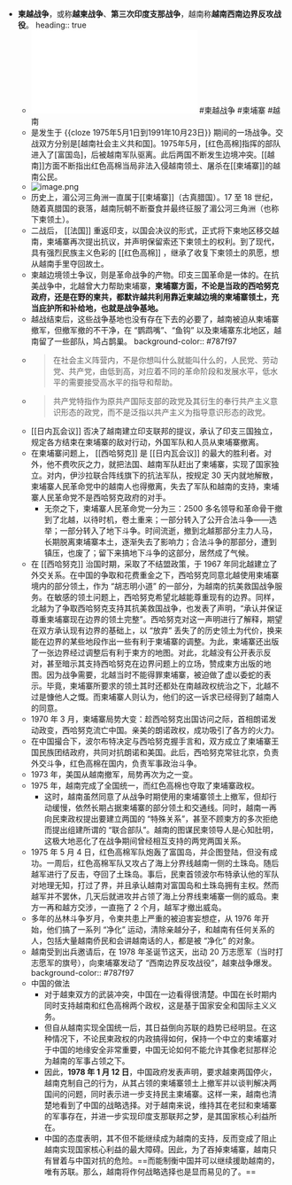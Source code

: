 - **柬越战争**，或称**越柬战争**、**第三次印度支那战争**，越南称**越南西南边界反攻战役**。
  heading:: true
	- ![偏执、野心与杀戮：1978 年越柬战争是如何爆发的？.pdf](../assets/偏执、野心与杀戮：1978_年越柬战争是如何爆发的？_1661436172969_0.pdf)  #柬越战争 #柬埔寨 #越南
	- 是发生于 {{cloze 1975年5月1日到1991年10月23日}} 期间的一场战争。交战双方分别是[越南社会主义共和国]。1975年5月，[红色高棉]指挥的部队进入了[富国岛]，后被越南军队驱离。此后两国不断发生边境冲突。[[越南]]方面不断指出红色高棉当局非法入侵越南领土、屠杀在[[柬埔寨]]的越南公民。
	- ![image.png](../assets/image_1661354475357_0.png)
	- 历史上，湄公河三角洲一直属于[[柬埔寨]]（古真腊国）。17 至 18 世纪，随着真腊国的衰落，越南阮朝不断蚕食并最终征服了湄公河三角洲（也称下柬领土）。
	- 二战后， [[法国]] 重返印支，以国会决议的形式，正式将下柬地区移交越南，柬埔寨再次提出抗议，并声明保留索还下柬领土的权利。到了现代，具有强烈民族主义色彩的 [[红色高棉]] ，继承了收复下柬领土的夙愿，想从越南手里夺回故土。
	- 柬越边境领土争议，则是革命战争的产物。印支三国革命是一体的。在抗美战争中，北越曾大力帮助柬埔寨，**柬埔寨方面，不论是当政的西哈努克政府，还是在野的柬共，都默许越共利用靠近柬越边境的柬埔寨领土，充当庇护所和补给地，也就是战争基地。**
	- 越战结束后，这些战争基地也没有存在下去的必要了，越南被迫从柬埔寨撤军，但撤军撤的不干净，在 “鹦鹉嘴”、“鱼钩” 以及柬埔寨东北地区，越南留了一些部队，鸠占鹊巢。
	  background-color:: #787f97
	- > 在社会主义阵营内，不是你想叫什么就能叫什么的，人民党、劳动党、共产党，由低到高，对应着不同的革命阶段和发展水平，低水平的需要接受高水平的指导和帮助。
	- > 共产党特指作为原共产国际支部的政党及其衍生的奉行共产主义意识形态的政党，而不是泛指以共产主义为指导意识形态的政党。
	- [[日内瓦会议]] 否决了越南建立印支联邦的提议，承认了印支三国独立，规定各方结束在柬埔寨的敌对行动，外国军队和人员从柬埔寨撤离。
	- 在柬埔寨问题上， [[西哈努克]] 是 [[日内瓦会议]] 的最大的胜利者。对外，他不费吹灰之力，就把法国、越南军队赶出了柬埔寨，实现了国家独立。对内，伊沙拉联合阵线旗下的抗法军队，按规定 30 天内就地解散，柬埔寨人民革命党中的越南人也得撤离，失去了军队和越南的支持，柬埔寨人民革命党不是西哈努克政府的对手。
		- 无奈之下，柬埔寨人民革命党一分为三：2500 多名领导和革命骨干撤到了北越，以待时机，卷土重来；一部分转入了公开合法斗争——选举；一部分转入了地下斗争。时间流逝，撤到北越那部分主力人马，长期脱离柬埔寨本土，逐渐失去了影响力；合法斗争的那部分，遭到镇压，也废了；留下来搞地下斗争的这部分，居然成了气候。
	- 在 [[西哈努克]] 治国时期，采取了不结盟政策，于 1967 年同北越建立了外交关系。在中国的争取和花费重金之下，西哈努克同意北越使用柬埔寨境内的部分领土，作为 “胡志明小道” 的一部分，为越南的抗美救国战争服务。在敏感的领土问题上，西哈努克希望北越能尊重现有的边界。同样，北越为了争取西哈努克支持其抗美救国战争，也发表了声明，“承认并保证尊重柬埔寨现在边界的领土完整”。西哈努克对这一声明进行了解释，期望在双方承认现有边界的基础上，以 “放弃” 丢失了的历史领土为代价，换来能在边界的某些地段作出一些有利于柬埔寨的调整。为此，柬埔寨还出版了一张边界经过调整后有利于柬方的地图。对此，北越没有公开表示反对，甚至暗示其支持西哈努克在边界问题上的立场，赞成柬方出版的地图。因为战争需要，北越当时不能得罪柬埔寨，被迫做了虚以委蛇的表示。毕竟，柬埔寨所要求的领土其时还都处在南越政权统治之下，北越不过是慷他人之慨。而柬埔寨人则认为，他们的这一诉求已经得到了越南人的同意。
	- 1970 年 3 月，柬埔寨局势大变：趁西哈努克出国访问之际，首相朗诺发动政变，西哈努克流亡中国。亲美的朗诺政权，成功吸引了各方的火力。
	- 在中国撮合下，波尔布特决定与西哈努克握手言和，双方成立了柬埔寨王国民族团结政府，共同对抗朗诺和美国。此后，西哈努克常驻北京，负责外交斗争，红色高棉在国内，负责军事政治斗争。
	- 1973 年，美国从越南撤军，局势再次为之一变。
	- 1975 年，越南完成了全国统一，而红色高棉也夺取了柬埔寨政权。
		- 这时，越南虽然同意了从战争时期使用的柬埔寨领土上撤军，但却行动缓慢，依然长期占据柬埔寨的部分领土和交通线。同时，越南一再向民柬政权提出要建立两国的 “特殊关系”，甚至不顾柬方的多次拒绝而提出组建所谓的 “联合部队”。越南的图谋民柬领导人是心知肚明，这极大地恶化了在战争期间曾经相互支持的两党两国关系。
	- 1975 年 5 月 4 日，红色高棉军队炮轰了富国岛，并企图登陆，但没有成功。一周后，红色高棉军队又攻占了海上分界线越南一侧的土珠岛。随后越军进行了反击，夺回了土珠岛。事后，民柬首领波尔布特承认他的军队对地理无知，打过了界，并且承认越南对富国岛和土珠岛拥有主权。然而越军并不罢休，几天后就进攻并占领了海上分界线柬埔寨一侧的威岛。柬方一再和越方交涉，一直拖了 2 个月，越军才撤出威岛。
	- 多年的丛林斗争岁月，令柬共患上严重的被迫害妄想症，从 1976 年开始，他们搞了一系列 “净化” 运动，清除亲越分子，和越南有任何关系的人，包括大量越南侨民和会讲越南话的人，都是被 “净化” 的对象。
	- 越南受到出兵邀请后，在 1978 年圣诞节这天，出动 20 万志愿军（当时打志愿军的旗号），向柬埔寨发动了 “西南边界反攻战役”，越柬战争爆发。
	  background-color:: #787f97
	- 中国的做法
		- 对于越柬双方的武装冲突，中国在一边看得很清楚。中国在长时期内同时支持越南和红色高棉两个政权，这是基于国家安全和国际主义义务。
		- 但自从越南实现全国统一后，其日益倒向苏联的趋势已经明显。在这种情况下，不论民柬政权的内政搞得如何，保持一个中立的柬埔寨对于中国的地缘安全非常重要，中国无论如何不能允许其像老挝那样沦为越南的军事占领之下。
		- 因此，**1978 年 1 月 12 日**，中国政府发表声明，要求越柬两国停火，越南克制自己的行为，从其占领的柬埔寨领土上撤军并以谈判解决两国间的问题，同时表示进一步支持民主柬埔寨。这样一来，越南也清楚地看到了中国的战略选择。对于越南来说，维持其在老挝和柬埔寨的军事存在，并进一步实现印度支那联邦之梦，是其国家核心利益所在。
		- 中国的态度表明，其不但不能继续成为越南的支持，反而变成了阻止越南实现国家核心利益的最大障碍。因此，为了吞掉柬埔寨，越南只有冒着与中国对抗的危险。==而能制衡中国并可以继续援助越南的，唯有苏联。那么，越南将作何战略选择也是显而易见的了。==